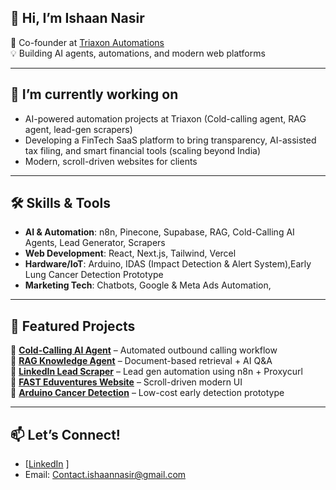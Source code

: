 ## 👋 Hi, I’m Ishaan Nasir

🚀 Co-founder at [Triaxon Automations](https://www.triaxon.in)  
💡 Building AI agents, automations, and modern web platforms  

---

## 🔭 I’m currently working on
 - AI-powered automation projects at Triaxon (Cold-calling agent, RAG agent, lead-gen scrapers)
 - Developing a FinTech SaaS platform to bring transparency, AI-assisted tax filing, and smart financial tools (scaling beyond India)
 - Modern, scroll-driven websites for clients

---

## 🛠 Skills & Tools  
- **AI & Automation**: n8n, Pinecone, Supabase, RAG, Cold-Calling AI Agents, Lead Generator, Scrapers
- **Web Development**: React, Next.js, Tailwind, Vercel  
- **Hardware/IoT**: Arduino, IDAS (Impact Detection & Alert System),Early Lung Cancer Detection Prototype  
- **Marketing Tech**: Chatbots, Google & Meta Ads Automation, 

---

## 📌 Featured Projects  
🔹 **[Cold-Calling AI Agent](#)** – Automated outbound calling workflow  
🔹 **[RAG Knowledge Agent](#)** – Document-based retrieval + AI Q&A  
🔹 **[LinkedIn Lead Scraper](#)** – Lead gen automation using n8n + Proxycurl  
🔹 **[FAST Eduventures Website](#)** – Scroll-driven modern UI  
🔹 **[Arduino Cancer Detection](#)** – Low-cost early detection prototype  

---

## 📫 Let’s Connect!  
- [[LinkedIn](https://www.linkedin.com/in/ishaan-nasir-12bb72379/)  ]
- Email: Contact.ishaannasir@gmail.com



